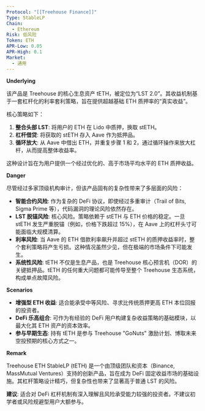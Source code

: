 ```yaml
---
Protocol: "[[Treehouse Finance]]"
Type: StableLP
Chain:
  - Ethereum
Risk: 低风险
Token: ETH
APR-Low: 0.05
APR-High: 0.1
Market:
  - 通用
---
```

**Underlying**

该产品是 Treehouse 的核心生息资产 tETH，被定位为“LST 2.0”。其收益机制基于一套杠杆化的利率套利策略，旨在提供超越基础 ETH 质押率的“真实收益”。

核心策略如下：
1.  **整合头部 LST**: 将用户的 ETH 在 Lido 中质押，换取 stETH。
2.  **杠杆借贷**: 将获取的 stETH 存入 Aave 作为抵押品。
3.  **循环放大**: 从 Aave 中借出 ETH，并重复步骤 1 和 2，通过循环操作来放大杠杆，从而提高整体收益率。

这种设计旨在为用户提供一个经过优化的、高于市场平均水平的 ETH 质押收益。

**Danger**

尽管经过多家顶级机构审计，但该产品固有的复杂性带来了多层面的风险：

- **智能合约风险**: 作为复杂的 DeFi 协议，即使经过多重审计（Trail of Bits, Sigma Prime 等），代码漏洞的理论风险依然存在。
- **LST 脱锚风险**: 核心风险。策略依赖于 stETH 与 ETH 价格的稳定。一旦 stETH 发生严重脱锚（例如，价格下跌超过 15%），在 Aave 上的杠杆头寸可能面临大规模清算。
- **利率风险**: 当 Aave 的 ETH 借款利率飙升并超过 stETH 的质押收益率时，整个套利策略将产生亏损。这种情况虽然少见，但在极端的市场条件下可能发生。
- **系统性风险**: tETH 不仅是生息产品，也是 Treehouse 核心预言机（DOR）的关键抵押品。tETH 的任何重大问题都可能传导至整个 Treehouse 生态系统，构成单点故障风险。

**Scenarios**

- **增强型 ETH 收益**: 适合能承受中等风险、寻求比传统质押更高 ETH 本位回报的投资者。
- **DeFi 乐高组合**: 可作为有经验的 DeFi 用户构建复杂收益策略的基础模块，以最大化其 ETH 资产的资本效率。
- **参与早期生态**: 持有 tETH 是参与 Treehouse "GoNuts" 激励计划、博取未来空投预期的核心方式之一。

**Remark**

Treehouse ETH StableLP (tETH) 是一个由顶级团队和资本（Binance, MassMutual Ventures）支持的创新产品，旨在成为 DeFi 固定收益市场的基础设施。其杠杆策略设计精巧，但复杂性也带来了显著高于普通 LST 的风险。

**建议**: 适合对 DeFi 杠杆机制有深入理解且风险承受能力较强的投资者。不建议初学者或风险规避型用户大额参与。




